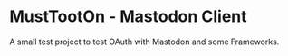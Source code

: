 # MustTootOn - Mastodon Client

A small test project to test OAuth with Mastodon and some Frameworks.
